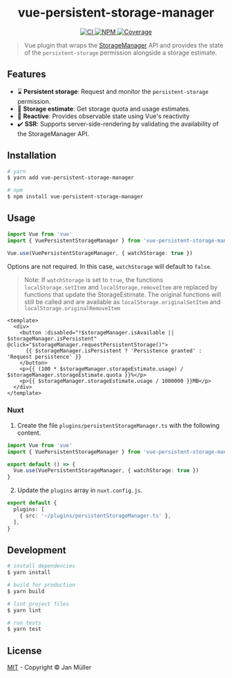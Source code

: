<h1 align="center">vue-persistent-storage-manager</h1>

<p align="center">
  <a href="https://github.com/DerYeger/vue-persistent-storage-manager/actions/workflows/ci.yml">
    <img alt="CI" src="https://img.shields.io/github/workflow/status/DerYeger/vue-persistent-storage-manager/CI?label=CI&logo=github">
  </a>
  <a href="https://www.npmjs.com/package/vue-persistent-storage-manager">
    <img alt="NPM" src="https://img.shields.io/npm/v/vue-persistent-storage-manager">
  </a>
    <a href="https://codecov.io/gh/DerYeger/vue-persistent-storage-manager">
      <img alt="Coverage" src="https://codecov.io/gh/DerYeger/vue-persistent-storage-manager/branch/master/graph/badge.svg?token=p35W6u2noe"/>
    </a>
</p>

> Vue plugin that wraps the [StorageManager](https://developer.mozilla.org/en-US/docs/Web/API/StorageManager) API and provides the state of the `persistent-storage` permission alongside a storage estimate.

## Features

- ⌛ **Persistent storage**: Request and monitor the `persistent-storage` permission.
- 💽 **Storage estimate**: Get storage quota and usage estimates.
- 🔁 **Reactive**: Provides observable state using Vue's reactivity
- ✔️ **SSR**: Supports server-side-rendering by validating the availability of the StorageManager API.

## Installation

```bash
# yarn
$ yarn add vue-persistent-storage-manager

# npm
$ npm install vue-persistent-storage-manager
```

## Usage

```typescript
import Vue from 'vue'
import { VuePersistentStorageManager } from 'vue-persistent-storage-manager'

Vue.use(VuePersistentStorageManager, { watchStorage: true })
```

Options are not required.
In this case, `watchStorage` will default to `false`.
> Note: If `watchStorage` is set to `true`, the functions `localStorage.setItem` and `localStorage.removeItem` are replaced by functions that update the StorageEstimate.
> The original functions will still be called and are available as `localStorage.originalSetItem` and `localStorage.originalRemoveItem`

```vue
<template>
  <div>
    <button :disabled="!$storageManager.isAvailable || $storageManager.isPersistent" @click="$storageManager.requestPersistentStorage()">
      {{ $storageManager.isPersistent ? 'Persistence granted' : 'Request persistence' }}
    </button>
    <p>{{ (100 * $storageManager.storageEstimate.usage) / $storageManager.storageEstimate.quota }}%</p>
    <p>{{ $storageManager.storageEstimate.usage / 1000000 }}MB</p>
  </div>
</template>
```

### Nuxt

1. Create the file `plugins/persistentStorageManager.ts` with the following content.

```typescript
import Vue from 'vue'
import { VuePersistentStorageManager } from 'vue-persistent-storage-manager'

export default () => {
  Vue.use(VuePersistentStorageManager, { watchStorage: true })
}
```

2. Update the `plugins` array in `nuxt.config.js`.

```typescript
export default {
  plugins: [
    { src: '~/plugins/persistentStorageManager.ts' },
  ],
}
```

## Development

```bash
# install dependencies
$ yarn install

# build for production
$ yarn build

# lint project files
$ yarn lint

# run tests
$ yarn test
```

## License

[MIT](./LICENSE) - Copyright &copy; Jan Müller

